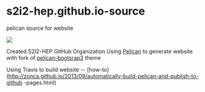 # s2i2-hep.github.io-source
pelican source for website

![](https://travis-ci.org/s2i2-hep/s2i2-hep.github.io-source.svg?branch=master)

Created S2I2-HEP GitHub Organization
Using [Pelican](http://getpelican.com/) to generate website with fork of [pelican-bootsrap3](https://github.com/diana-hep/pelican-bootstrap3) theme

Using Travis to build website -- [how-to](http://zonca.github.io/2013/09/automatically-build-pelican-and-publish-to-github
-pages.html)
